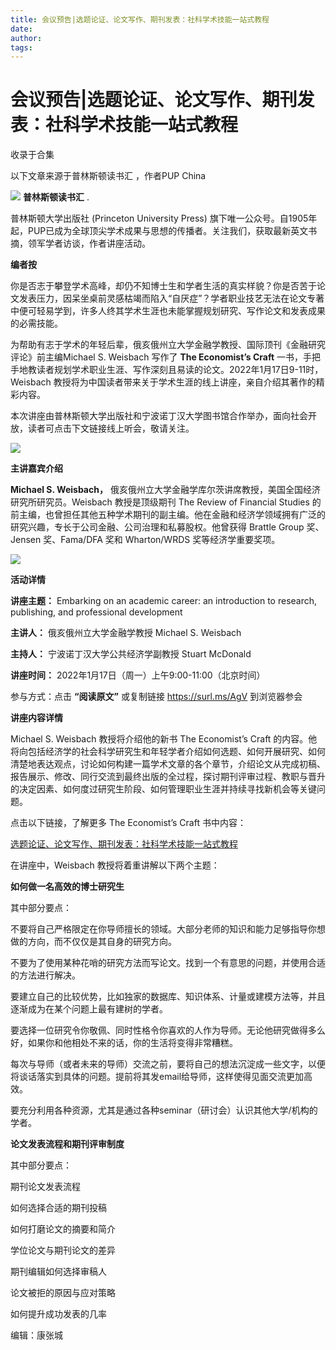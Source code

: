 ```yaml
---
title: 会议预告|选题论证、论文写作、期刊发表：社科学术技能一站式教程
date: 
author: 
tags: 
---
```

# 会议预告|选题论证、论文写作、期刊发表：社科学术技能一站式教程


收录于合集

以下文章来源于普林斯顿读书汇 ，作者PUP China

![](/images/28/2.png) **普林斯顿读书汇** .

普林斯顿大学出版社 (Princeton University Press)
旗下唯一公众号。自1905年起，PUP已成为全球顶尖学术成果与思想的传播者。关注我们，获取最新英文书摘，领军学者访谈，作者讲座活动。

  

**编者按**

你是否志于攀登学术高峰，却仍不知博士生和学者生活的真实样貌？你是否苦于论文发表压力，因呆坐桌前灵感枯竭而陷入“自厌症”？学者职业技艺无法在论文专著中便可轻易学到，许多人终其学术生涯也未能掌握规划研究、写作论文和发表成果的必需技能。

  

为帮助有志于学术的年轻后辈，俄亥俄州立大学金融学教授、国际顶刊《金融研究评论》前主编Michael S. Weisbach 写作了 **The
Economist’s Craft** 一书，手把手地教读者规划学术职业生涯、写作深刻且易读的论文。2022年1月17日9-11时，Weisbach
教授将为中国读者带来关于学术生涯的线上讲座，亲自介绍其著作的精彩内容。

  

本次讲座由普林斯顿大学出版社和宁波诺丁汉大学图书馆合作举办，面向社会开放，读者可点击下文链接线上听会，敬请关注。

![](/images/28/3.png)  

 **主讲嘉宾介绍**

 **Michael S. Weisbach，** 俄亥俄州立大学金融学库尔茨讲席教授，美国全国经济研究所研究员。Weisbach 教授是顶级期刊 The
Review of Financial Studies
的前主编，也曾担任其他五种学术期刊的副主编。他在金融和经济学领域拥有广泛的研究兴趣，专长于公司金融、公司治理和私募股权。他曾获得 Brattle Group
奖、Jensen 奖、Fama/DFA 奖和 Wharton/WRDS 奖等经济学重要奖项。

![](/images/28/4.jpeg)

 **活动详情**

 **讲座主题：** Embarking on an academic career: an introduction to research,
publishing, and professional development  

  

 **主讲人：** 俄亥俄州立大学金融学教授 Michael S. Weisbach

  

 **主持人：** 宁波诺丁汉大学公共经济学副教授 Stuart McDonald  

  

 **讲座时间：** 2022年1月17日（周一）上午9:00-11:00（北京时间）  

  

参与方式：点击 **“阅读原文”** 或复制链接 https://surl.ms/AgV 到浏览器参会

  

 **讲座内容详情**

Michael S. Weisbach 教授将介绍他的新书 The Economist’s Craft
的内容。他将向包括经济学的社会科学研究生和年轻学者介绍如何选题、如何开展研究、如何清楚地表达观点，讨论如何构建一篇学术文章的各个章节，介绍论文从完成初稿、报告展示、修改、同行交流到最终出版的全过程，探讨期刊评审过程、教职与晋升的决定因素、如何度过研究生阶段、如何管理职业生涯并持续寻找新机会等关键问题。

  

点击以下链接，了解更多 The Economist’s Craft 书中内容：

  

[选题论证、论文写作、期刊发表：社科学术技能一站式教程](https://mp.weixin.qq.com/s?__biz=MzU3NzI4MTAxNA==&mid=2247499052&idx=1&sn=92ad914150206497febca2e2f40ec8db&scene=21#wechat_redirect)

  

在讲座中，Weisbach 教授将着重讲解以下两个主题：

  

 **如何做一名高效的博士研究生**

  
其中部分要点：  

  

不要将自己严格限定在你导师擅长的领域。大部分老师的知识和能力足够指导你想做的方向，而不仅仅是其自身的研究方向。

  

不要为了使用某种花哨的研究方法而写论文。找到一个有意思的问题，并使用合适的方法进行解决。

  

要建立自己的比较优势，比如独家的数据库、知识体系、计量或建模方法等，并且逐渐成为在某个问题上最有建树的学者。

  

要选择一位研究令你敬佩、同时性格令你喜欢的人作为导师。无论他研究做得多么好，如果你和他相处不来的话，你的生活将变得非常糟糕。

  

每次与导师（或者未来的导师）交流之前，要将自己的想法沉淀成一些文字，以便将谈话落实到具体的问题。提前将其发email给导师，这样使得见面交流更加高效。

  

要充分利用各种资源，尤其是通过各种seminar（研讨会）认识其他大学/机构的学者。

  

 **论文发表流程和期刊评审制度**

  
其中部分要点：

  

期刊论文发表流程  

  

如何选择合适的期刊投稿

  

如何打磨论文的摘要和简介

  

学位论文与期刊论文的差异  

  

期刊编辑如何选择审稿人  

  

论文被拒的原因与应对策略  

  

如何提升成功发表的几率

  

编辑：康张城

